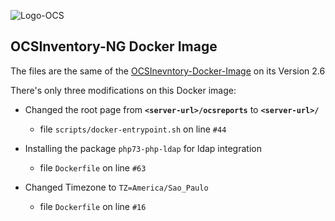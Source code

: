 ![Logo-OCS](http://cdn.ocsinventory-ng.org/common/banners/banner300px.png)

## OCSInventory-NG Docker Image

The files are the same of the [OCSInevntory-Docker-Image](https://github.com/OCSInventory-NG/OCSInventory-Docker-Image) on its Version 2.6

There's only three modifications on this Docker image:

* Changed the root page from **```<server-url>/ocsreports```** to **```<server-url>/```**
  * file ```scripts/docker-entrypoint.sh``` on line ```#44```
  
* Installing the package ```php73-php-ldap``` for ldap integration
  * file ```Dockerfile``` on line ```#63```

* Changed Timezone to ```TZ=America/Sao_Paulo```
  * file ```Dockerfile``` on line ```#16```
